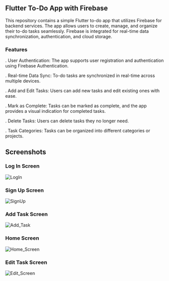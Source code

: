 ## Flutter To-Do App with Firebase

This repository contains a simple Flutter to-do app that utilizes Firebase for backend services. The app allows users to create, manage, and organize their to-do tasks seamlessly. Firebase is integrated for real-time data synchronization, authentication, and cloud storage.

### Features

. User Authentication: The app supports user registration and authentication using Firebase Authentication.

. Real-time Data Sync: To-do tasks are synchronized in real-time across multiple devices.

. Add and Edit Tasks: Users can add new tasks and edit existing ones with ease.

. Mark as Complete: Tasks can be marked as complete, and the app provides a visual indication for completed tasks.

. Delete Tasks: Users can delete tasks they no longer need.

. Task Categories: Tasks can be organized into different categories or projects.

## Screenshots
### Log In Screen
![LogIn](https://github.com/VikkiCat/Flutter_TODO_App/assets/33381663/15ca59eb-b83f-4e3a-ac49-cf9d85dc2655)
### Sign Up Screen
![SignUp](https://github.com/VikkiCat/Flutter_TODO_App/assets/33381663/a618938e-d24e-47a2-87c1-8a9af3a00687)
### Add Task Screen
![Add_Task](https://github.com/VikkiCat/Flutter_TODO_App/assets/33381663/3a4759fa-c71f-445b-a17e-5cd19c2faeb1)

### Home Screen
![Home_Screen](https://github.com/VikkiCat/Flutter_TODO_App/assets/33381663/4a519fe4-aa1d-4759-b19f-c2bc10d684a1)

### Edit Task Screen
![Edit_Screen](https://github.com/VikkiCat/Flutter_TODO_App/assets/33381663/5301a62c-ca8d-4095-bd9f-228cd5695a64)

